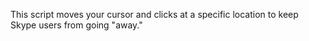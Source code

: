 This script moves your cursor and clicks at a specific location to keep Skype users from going "away."


